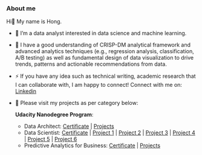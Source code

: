 ### About me

Hi👋 My name is Hong.
- 🔭 I’m a data analyst interested in data science and machine learning.
  
- 🌱 I have a good understanding of CRISP-DM analytical framework and advanced analytics techniques (e.g., regression analysis, classification, A/B testing) as well as fundamental design of data visualization to drive trends, patterns and actionable recommendations from data.
  
- ⚡ If you have any idea such as technical writing, academic research that I can collaborate with, I am happy to connect! Connect with me on: [Linkedin](https://www.linkedin.com/in/hongtranthianh/)
  
- 💬 Please visit my projects as per category below:
  
    **Udacity Nanodegree Program**:
      
    + Data Architect: [Certificate](https://graduation.udacity.com/confirm/e/b814eb94-c3c8-11ed-8eb2-5797f0a93b69) | [Projects](https://github.com/hongtranthianh/Data-architect-Udacity-nanodegree-program)
    + Data Scientist: [Certificate](https://graduation.udacity.com/confirm/e/1fb120ea-1948-11ee-a216-23f6d995c20a) | [Project 1](https://github.com/hongtranthianh/STACKOVERFLOW-INSIGHT-2022) | [Project 2](https://github.com/hongtranthianh/Disaster-Response-NLP-Pipeline) | [Project 3](https://github.com/hongtranthianh/WorldBank-API-Data-Dashboard) | [Project 4](https://github.com/hongtranthianh/Starbucks-Promotion-Analysis) | [Project 5](https://github.com/hongtranthianh/IBM-article-recommender) | [Project 6](https://github.com/hongtranthianh/Uber-Customer-Churn-Prediction)
    + Predictive Analytics for Business: [Certificate](https://www.udacity.com/course/predictive-analytics-for-business-nanodegree--nd008t) | [Projects](https://github.com/hongtranthianh/Predictive-analytics-for-business)

